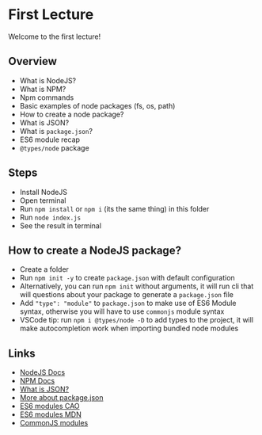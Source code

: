 # First Lecture 
Welcome to the first lecture!
## Overview
- What is NodeJS?
- What is NPM?
- Npm commands
- Basic examples of node packages (fs, os, path)
- How to create a node package?
- What is JSON?
- What is `package.json`?
- ES6 module recap
- `@types/node` package

## Steps
- Install NodeJS
- Open terminal
- Run `npm install` or `npm i` (its the same thing) in this folder
- Run `node index.js` 
- See the result in terminal

## How to create a NodeJS package?
- Create a folder
- Run `npm init -y` to create `package.json` with default configuration
- Alternatively, you can run `npm init` without arguments, it will run cli that will questions about your package to generate a `package.json` file
- Add `"type": "module"` to `package.json` to make use of ES6 Module syntax, otherwise you will have to use `commonjs` module syntax
- VSCode tip: run `npm i @types/node -D` to add types to the project, it will make autocompletion work when importing bundled node modules

## Links
- [NodeJS Docs](https://nodejs.org/docs/latest-v15.x/api/)
- [NPM Docs](https://docs.npmjs.com/)
- [What is JSON?](https://developer.mozilla.org/en-US/docs/Learn/JavaScript/Objects/JSON)
- [More about package.json](https://docs.npmjs.com/cli/v7/configuring-npm/package-json)
- [ES6 modules CAO](https://cao.lt/topic/js1/lesson/YNBPOxEAACQAuy_n)
- [ES6 modules MDN](https://developer.mozilla.org/en-US/docs/Web/JavaScript/Guide/Modules)
- [CommonJS modules](https://nodejs.org/docs/latest/api/modules.html#modules_modules_commonjs_modules)
